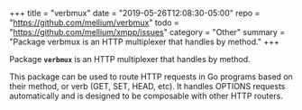 +++
title    = "verbmux"
date     = "2019-05-26T12:08:30-05:00"
repo     = "https://github.com/mellium/verbmux"
todo     = "https://github.com/mellium/xmpp/issues"
category = "Other"
summary  = "Package verbmux is an HTTP multiplexer that handles by method."
+++

Package **`verbmux`** is an HTTP multiplexer that handles by method.

This package can be used to route HTTP requests in Go programs based on their
method, or verb (GET, SET, HEAD, etc).
It handles OPTIONS requests automatically and is designed to be composable with
other HTTP routers.
